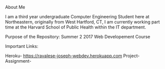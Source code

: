 About Me

I am a third year undergraduate Computer Engineering Student here at Northeastern, originally from West Hartford, CT, I am currently working part time at the Harvard School of Public Health within the IT department.

Purpose of the Repository: Summer 2 2017 Web Developement Course


Important Links:

Heroku- https://ravalese-joseph-webdev.herokuapp.com
Project-
Assignment-
